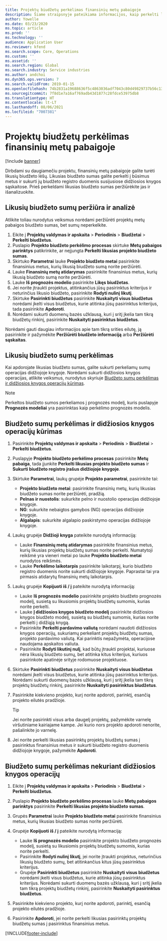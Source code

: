 ```yaml
---
title: Projektų biudžetų perkėlimas finansinių metų pabaigoje
description: Šiame straipsnyje pateikiama informacijos, kaip perkelti likusias biudžeto sumas į būsimus metus ir sukurti biudžeto registro duomenis.
author: Yowelle
ms.date: 03/23/2020
ms.topic: article
ms.prod: ''
ms.technology: ''
audience: Application User
ms.reviewer: kfend
ms.search.scope: Core, Operations
ms.custom: ''
ms.assetid: ''
ms.search.region: Global
ms.search.industry: Service industries
ms.author: andchoi
ms.dyn365.ops.version: 7
ms.search.validFrom: 2019-01-15
ms.openlocfilehash: 74b2831a19688636f5c4863036adf7043c80d49829737b56c131abb6998d6cb3
ms.sourcegitcommit: 7f8d1e7a16af769adb43d1877c28fdce53975db8
ms.translationtype: HT
ms.contentlocale: lt-LT
ms.lasthandoff: 08/06/2021
ms.locfileid: "7007381"
---
```

# <a name="transfer-project-budgets-at-fiscal-year-end"></a>Projektų biudžetų perkėlimas finansinių metų pabaigoje

[!include [banner](../includes/banner.md)]

Dirbdami su daugiamečiu projektu, finansinių metų pabaigoje galite turėti likusių biudžeto lėšų. Likusias biudžeto sumas galite perkelti į būsimus metus ir sukurti jų biudžeto registro duomenis susijusiose didžiosios knygos sąskaitose. Prieš perkeldami likusias biudžeto sumas peržiūrėkite jas ir išanalizuokite.

## <a name="review-and-analyze-remaining-budget-amounts"></a>Likusių biudžeto sumų peržiūra ir analizė

Atlikite toliau nurodytus veiksmus norėdami peržiūrėti projektų metų pabaigos biudžeto sumas, bet sumų neperkelkite.

1. Eikite į **Projektų valdymas ir apskaita** > **Periodinis** > **Biudžetai** > **Perkelti biudžetus**. 
2. Puslapio **Projekto biudžeto perkėlimo procesas** skirtuke **Metų pabaigos parinktys** patikrinkite, ar neįjungta **Perkelti likusias projekto biudžeto sumas**.
3. Skirtuko **Parametrai** lauke **Projekto biudžeto metai** pasirinkite finansinius metus, kurių likusią biudžeto sumą norite peržiūrėti. 
4. Lauke **Finansinių metų atidarymas** pasirinkite finansinius metus, kurių likusią biudžeto sumą norite peržiūrėti. 
5. Lauke **Iš prognozės modelio** pasirinkite **Likęs biudžetas**. 
6. Jei norite įtraukti projektus, atitinkančius jūsų pasirinktus kriterijus ir neturinčius likusio biudžeto, pasirinkite **Rodyti nulinį likutį**.  
7. Skirtuke **Pasirinkti biudžetus** pasirinkite **Nuskaityti visus biudžetus** norėdami įkelti visus biudžetus, kurie atitinka jūsų pasirinktus kriterijus, tada pasirinkite **Apdoroti**. 
8. Norėdami sukurti duomenų bazės užklausą, kuri į sritį įkelia tam tikrą biudžetų rinkinį, pasirinkite **Nuskaityti pasirinktus biudžetus**.

Norėdami gauti daugiau informacijos apie tam tikrą srities eilutę, ją pasirinkite ir pažymėkite **Peržiūrėti biudžeto informaciją** arba **Peržiūrėti sąskaitas**.

## <a name="carry-forward-remaining-budget-amounts"></a>Likusių biudžeto sumų perkėlimas 

Kai apdorojate likusias biudžeto sumas, galite sukurti perkeliamų sumų operacijas didžiojoje knygoje. Norėdami sukurti didžiosios knygos operacijas, atlikite veiksmus, nurodytus skyriuje [Biudžeto sumų perkėlimas ir didžiosios knygos operacijų kūrimas](#carry-forward). 

> [!NOTE]
> Perkeltos biudžeto sumos perkeliamos į prognozės modelį, kuris puslapyje **Prognozės modeliai** yra pasirinktas kaip perkėlimo prognozės modelis.  

## <a name="carry-forward-budget-amounts-and-create-general-ledger-transactions"></a><a name="carry-forward"></a>Biudžeto sumų perkėlimas ir didžiosios knygos operacijų kūrimas

1.  Pasirinkite **Projektų valdymas ir apskaita** > **Periodinis** > **Biudžetai** > **Perkelti biudžetus**. 
2. Puslapyje **Projekto biudžeto perkėlimo procesas** pasirinkite **Metų pabaiga**, tada įjunkite **Perkelti likusias projekto biudžeto sumas** ir **Sukurti biudžeto registro įrašus didžiojoje knygoje**. 
3. Skirtuke **Parametrai**, laukų grupėje **Projekto parametrai**, pasirinkite tai:

   - **Projekto biudžeto metai**: pasirinkite finansinių metų, kurių likusias biudžeto sumas norite peržiūrėti, pradžią. 
   - **Pelnas ir nuostolis**: sukurkite pelno ir nuostolio operacijas didžiojoje knygoje. 
   -  **NG**: sukurkite nebaigtos gamybos (NG) operacijas didžiojoje knygoje.
   -  **Algalapis**: sukurkite algalapio paskirstymo operacijas didžiojoje knygoje. 

5. Laukų grupėje **Didžioji knyga** pateikite nurodytą informaciją: 

   - Lauke **Finansinių metų atidarymas** pasirinkite finansinius metus, kurių likusias projektų biudžetų sumas norite perkelti. Numatytoji reikšmė yra vieneri metai po lauke **Projekto biudžeto metai** nurodytos reikšmės.
   -  Lauke **Perkėlimo laikotarpis** pasirinkite laikotarpį, kurio biudžeto registro duomenis norite sukurti didžiojoje knygoje. Paprastai tai yra pirmasis atidarytų finansinių metų laikotarpis.

6. Laukų grupėje **Kopijuoti iš / į** pateikite nurodytą informaciją:

   - Lauke **Iš prognozės modelio** pasirinkite projekto biudžeto prognozės modelį, susietą su likusiomis projektų biudžetų sumomis, kurias norite perkelti. 
   - Lauke **Į didžiosios knygos biudžeto modelį** pasirinkite didžiosios knygos biudžeto modelį, susietą su biudžetų sumomis, kurias norite perkelti į didžiąją knygą. 
   -  Pasirinkite **Perkelti pardavimo valiutą** norėdami naudoti didžiosios knygos operacijų, sukuriamų perkeliant projektų biudžetų sumas, projekto pardavimo valiutą. Kai parinktis nepažymėta, operacijose naudojama apskaitos valiuta. 
   -  Pasirinkite **Rodyti likutinį nulį**, kad būtų įtraukti projektai, kuriuose nėra likusių biudžeto sumų, bet atitinka kitus kriterijus, kuriuos pasirinkote apatinėje srityje rodomuose projektuose.

7. Skirtuke **Pasirinkti biudžetus** pasirinkite **Nuskaityti visus biudžetus** norėdami įkelti visus biudžetus, kurie atitinka jūsų pasirinktus kriterijus. Norėdami sukurti duomenų bazės užklausą, kuri į sritį įkelia tam tikrą projektų biudžetų rinkinį, pasirinkite **Nuskaityti pasirinktus biudžetus**.
8. Pasirinkite kiekvieno projekto, kurį norite apdoroti, parinktį, esančią projekto eilutės pradžioje.

    > [!TIP]
    > Jei norite pasirinkti visus arba daugelį projektų, pažymėkite varnelę viršutiniame kairiajame kampe. Jei kurio nors projekto apdoroti nenorite, pašalinkite jo varnelę.

9. Jei norite perkelti likusias pasirinktų projektų biudžetų sumas į pasirinktus finansinius metus ir sukurti biudžeto registro duomenis didžiojoje knygoje, pažymėkite **Apdoroti**.

## <a name="carry-forward-budget-amounts-without-creating-general-ledger-transactions"></a>Biudžeto sumų perkėlimas nekuriant didžiosios knygos operacijų

1. Eikite į **Projektų valdymas ir apskaita** > **Periodinis** > **Biudžetai** > **Perkelti biudžetus**.
2. Puslapio **Projekto biudžeto perkėlimo procesas** lauke **Metų pabaigos parinktys** pasirinkite **Perkelti likusias projekto biudžeto sumas**.
3. Grupės **Parametrai** lauke **Projekto biudžeto metai** pasirinkite finansinius metus, kurių likusias biudžeto sumas norite peržiūrėti.
4. Grupėje **Kopijuoti iš / į** pateikite nurodytą informaciją:

   - Lauke **Iš prognozės modelio** pasirinkite projekto biudžeto prognozės modelį, susietą su likusiomis projektų biudžetų sumomis, kurias norite perkelti. 
   - Pasirinkite **Rodyti nulinį likutį**, jei norite įtraukti projektus, neturinčius likusių biudžeto sumų, bet atitinkančius kitus jūsų pasirinktus kriterijus.
   - Grupėje **Pasirinkti biudžetus** pasirinkite **Nuskaityti visus biudžetus** norėdami įkelti visus biudžetus, kurie atitinka jūsų pasirinktus kriterijus. Norėdami sukurti duomenų bazės užklausą, kuri į sritį įkelia tam tikrą projektų biudžetų rinkinį, pasirinkite **Nuskaityti pasirinktus biudžetus**.

5. Pasirinkite kiekvieno projekto, kurį norite apdoroti, parinktį, esančią projekto eilutės pradžioje. 
6. Pasirinkite **Apdoroti**, jei norite perkelti likusias pasirinktų projektų biudžetų sumas į pasirinktus finansinius metus.



[!INCLUDE[footer-include](../includes/footer-banner.md)]